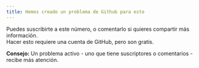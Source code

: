 ```yaml
---
title: Hemos creado un problema de Github para esto
---
```


Puedes suscribirte a este número, o comentarlo si quieres compartir más información.\
Hacer esto requiere una cuenta de GitHub, pero son gratis.

**Consejo:** Un problema activo - uno que tiene suscriptores o comentarios - recibe más atención.
